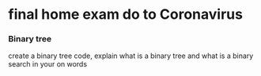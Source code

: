 # final home exam do to Coronavirus
### Binary tree
create a binary tree code, explain what is a binary tree and what is a binary search in your on words
